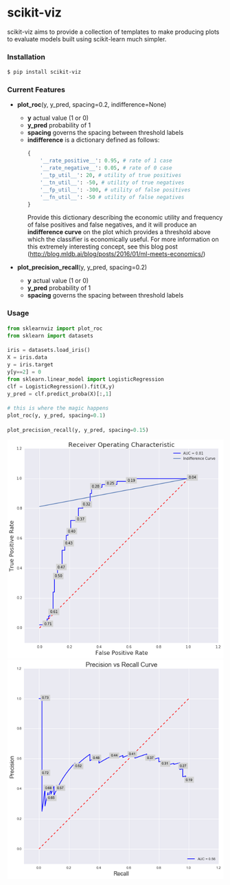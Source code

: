 # scikit-viz

scikit-viz aims to provide a collection of templates to make producing plots to evaluate models built using scikit-learn much simpler. 

### Installation
```sh
$ pip install scikit-viz
```

### Current Features
 - __plot_roc__(y, y_pred, spacing=0.2, indifference=None)
    - __y__ actual value (1 or 0)
    - __y_pred__ probability of 1
    - __spacing__ governs the spacing between threshold labels
    - __indifference__ is a dictionary defined as follows:
        ```python
        {
            '__rate_positive__': 0.95, # rate of 1 case
            '__rate_negative__': 0.05, # rate of 0 case
            '__tp_util__': 20, # utility of true positives
            '__tn_util__': -50, # utility of true negatives
            '__fp_util__': -300, # utility of false positives
            '__fn_util__': -50 # utility of false negatives
        }
        ```
        Provide this dictionary describing the economic utility and frequency of false positives and false negatives, and it will produce an __indifference curve__ on the plot which provides a threshold above which the classifier is economically useful. For more information on this extremely interesting concept, see this blog post (http://blog.mldb.ai/blog/posts/2016/01/ml-meets-economics/)
    
 - __plot_precision_recall__(y, y_pred, spacing=0.2)
    - __y__ actual value (1 or 0)
    - __y_pred__ probability of 1
    - __spacing__ governs the spacing between threshold labels

### Usage
```python
from sklearnviz import plot_roc
from sklearn import datasets

iris = datasets.load_iris()
X = iris.data
y = iris.target
y[y==2] = 0
from sklearn.linear_model import LogisticRegression
clf = LogisticRegression().fit(X,y)
y_pred = clf.predict_proba(X)[:,1]

# this is where the magic happens
plot_roc(y, y_pred, spacing=0.1)

plot_precision_recall(y, y_pred, spacing=0.15)
```

![roc_curve](https://raw.githubusercontent.com/fernavid/scikit-viz/master/tests/roc_example.png)
![precision_recall_curve](https://raw.githubusercontent.com/fernavid/scikit-viz/master/tests/precision_recall.png)
